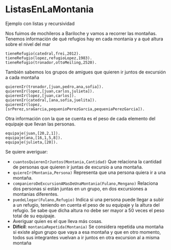 # ListasEnLaMontania
Ejemplo con listas y recursividad

Nos fuimos de mochileros a Bariloche y vamos a recorrer las montañas. 
Tenemos información de qué refugios hay en cada montania y a qué altura sobre el nivel del mar

```
tieneRefugio(catedral,frei,2012).
tieneRefugio(lopez,refugioLopez,1983).
tieneRefugio(tronador,ottoMeiling,2520).
```

También sabemos los grupos de amigues que quieren ir juntos de excursión a cada montaña

```
quierenIr(tronador,[juan,pedro,ana,sofia]).
quierenIr(lopez,[juan,carlos,julieta]).
quierenIr(lopez,[juan,carlos]).
quierenIr(catedral,[ana,sofia,juelita]).
quierenIr(lopez,[srPerez,sraGarcia,pequenioPerezGarcia,pequeniaPerezGarcia]).
```

Otra información con la que se cuenta es el peso de cada elemento del equipaje que llevan las personas.

```
equipaje(juan,[20,2,1]).
equipaje(ana,[16,1,5,8]).
equipaje(julieta,[20]).
```

Se quiere averiguar:

*  `cuantosQuierenIrJuntos(Montania,Cantidad)` Que relaciona la cantidad de personas que quieren ir juntas de excursio a una montaña.
*  `quiereIr(Montania,Persona)` Representa que una persona quiera ir a una montaña.
* `companieroDeExcursionAMasDeUnaMontania(Fulano,Mengano)` Relaciona dos personas si están juntas en un grupo, en dos excursiones a montanias diferentes.
* `puedeLlegar(Fulano,Refugio)` Indica si una persona puede llegar a subir a un refugio, teniendo en cuenta el peso de su equipaje y la altura del refugio. Se sabe que dicha altura no debe ser mayor a 50 veces el peso total de su equipaje.   
* Averiguar quien es el que lleva más cosas.
* **Difícil**: `montaniaRepetida(Montania)` Se considera repetida una montaña si existe algun grupo que vaya a esa montaña y que en otro momento, todos sus integrantes vuelvan a ir juntos en otra excursion al a misma montaña

